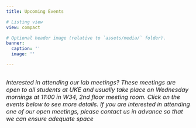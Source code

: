 ```yaml
---
title: Upcoming Events

# Listing view
view: compact

# Optional header image (relative to `assets/media/` folder).
banner:
  caption: ''
  image: ''

---
```

<br />
<span style="font-size: 12pt;"><em>Interested in attending our lab meetings? These meetings are open to all students at UKE and usually take place on Wednesday mornings at 11:00 in W34, 2nd floor meeting room. Click on the events below to see more details. If you are interested in attending one of our open meetings, please contact us in advance so that we can ensure adequate space</em></span><br><br>

<script src="//ajax.googleapis.com/ajax/libs/jquery/1.7.1/jquery.min.js"></script>
<script>
    function arrayToTable(tableData) {
      console.log(tableData)
      console.log('arrayToTable function triggered')
      var table = $('<div class="event-table"></div>')
      console.log(table)
      for (const i in tableData) {
        var rowData = tableData[i]
        var row = $('<div class="event-row"></div>')
        // extract the dates 
        var dateStr = rowData.Date;
        if (dateStr !== '') {
          console.log(dateStr)
          const dateParts = dateStr.split(".");
          const date = new Date(dateParts[2], dateParts[1] - 1, dateParts[0]);
          const dayOfWeek = date.toLocaleString("en-US", { weekday: "short" });
          const month = date.toLocaleString("en-US", { month: "short" });
          const day = date.getDate();
          const formattedDate = `<b>${day}</b> <span style="font-size: 10pt; font-variant-caps: small-caps;">${month}, <em>${dayOfWeek}</em></span> `;
          var event_date = $('<div class="event-row-date">'+formattedDate+'</div>')
        } else {
          var event_date = $('<div class="event-row-date"></div>')
        }
        row.append(event_date)
        // now we include the rest of the details 
        var row_details = $(`<div class="event-row-details" onclick="toggleDetails('`+sanitise(rowData.Description)+`')"></div>`)
        var timeStr = rowData.Time;
        if (timeStr !== '') {
          const timeParts = timeStr.split(":");
          const hours = parseInt(timeParts[0]);
          const minutes = timeParts[1];
          const formattedTime = getFormattedTime(hours, minutes);
          var event_time = $('<div class="event-row-time">'+formattedTime+'</div>')
        } else {
          var event_time = $('<div class="event-row-time-empty"></div>')
        }
        row_details.append(event_time)
        var presenter = rowData.Who;
        var event_title = $('<div class="event-row-title">'+presenter+'</div>')
        row_details.append(event_title)
        if (rowData.Location !== '') {
          var event_loc = $('<div class="event-row-location">'+rowData.Location+'</div>')
          row_details.append(event_loc)
        } 
        row.append(row_details)
        table.append(row)
      }
      console.log(table)
      return table;
    }
    function sanitise(string) {
      const map = {
          '&': '&amp;',
          '<': '&lt;',
          '>': '&gt;',
          '"': '&quot;',
          "'": '&#x27;',
          "/": '&#x2F;',
          ",": '&#44;',
      };
      const reg = /[&<>"'/]/ig;
      return string.replace(reg, (match)=>(map[match]));
    }
    function toggleDetails(description) { 
      console.log('Toggling the popup')
      var popup = document.getElementById('event-details-popup');
      if (description !== '') {
        popup.innerHTML = '<span class="event-notes">'+description+'</span>';
      } else {
        popup.innerHTML = '<span class="event-notes">This meeting will involve a presentation by a lab member and is open to visitors. Please get in touch if you would like more information</span>';
      }
      popup.classList.toggle('show')
    }
    function getFormattedTime(hours, minutes) {
      const ampm = hours < 12 ? "am" : "pm";
      hours = hours % 12;
      if (hours === 0) {
        hours = 12;
      }
      return `${hours}${minutes === "00" ? "" : `:${minutes}`}${ampm}`;
    }
    function csvToJson(csvData) {
      var lines = csvData.split("\n");
      var headers = lines[0].split(",");
      var jsonData = [];
      for (var i = 1; i < lines.length; i++) {
        var obj = {};
        var line = lines[i].split(",");
        for (var j = 0; j < headers.length; j++) {
          obj[headers[j].trim()] = line[j].trim();
        }
        jsonData.push(obj);
      }
      return jsonData;
    }
    $.ajax({
        type: "GET",
        url: "https://docs.google.com/spreadsheets/d/e/2PACX-1vQI1N_CUatG--9q0EH0gqwhEik2M85aiEXWX9pXekQoeFDOCHY1SvXo2gb5RFozTCk7M-CLJ4ztskw-/pub?gid=0&single=true&output=csv",
        success: function (data) {
          $('.article-style').append(arrayToTable(csvToJson(data)));
        }
    });
</script>

<div class="popup"><span class="popuptext" id="event-details-popup"></span></div>

